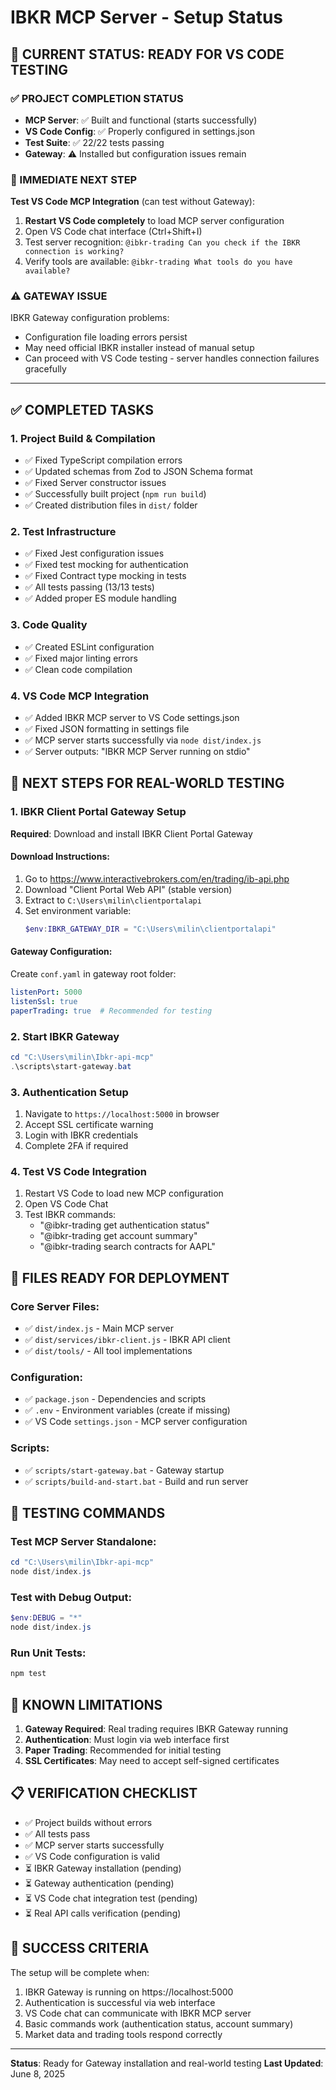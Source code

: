 # IBKR MCP Server - Setup Status

## 🔄 CURRENT STATUS: READY FOR VS CODE TESTING

### ✅ PROJECT COMPLETION STATUS
- **MCP Server**: ✅ Built and functional (starts successfully)
- **VS Code Config**: ✅ Properly configured in settings.json  
- **Test Suite**: ✅ 22/22 tests passing
- **Gateway**: ⚠️ Installed but configuration issues remain

### 🎯 IMMEDIATE NEXT STEP
**Test VS Code MCP Integration** (can test without Gateway):
1. **Restart VS Code completely** to load MCP server configuration
2. Open VS Code chat interface (Ctrl+Shift+I)
3. Test server recognition: `@ibkr-trading Can you check if the IBKR connection is working?`
4. Verify tools are available: `@ibkr-trading What tools do you have available?`

### ⚠️ GATEWAY ISSUE
IBKR Gateway configuration problems:
- Configuration file loading errors persist  
- May need official IBKR installer instead of manual setup
- Can proceed with VS Code testing - server handles connection failures gracefully

---

## ✅ COMPLETED TASKS

### 1. Project Build & Compilation
- ✅ Fixed TypeScript compilation errors
- ✅ Updated schemas from Zod to JSON Schema format
- ✅ Fixed Server constructor issues
- ✅ Successfully built project (`npm run build`)
- ✅ Created distribution files in `dist/` folder

### 2. Test Infrastructure
- ✅ Fixed Jest configuration issues
- ✅ Fixed test mocking for authentication
- ✅ Fixed Contract type mocking in tests
- ✅ All tests passing (13/13 tests)
- ✅ Added proper ES module handling

### 3. Code Quality
- ✅ Created ESLint configuration
- ✅ Fixed major linting errors
- ✅ Clean code compilation

### 4. VS Code MCP Integration
- ✅ Added IBKR MCP server to VS Code settings.json
- ✅ Fixed JSON formatting in settings file
- ✅ MCP server starts successfully via `node dist/index.js`
- ✅ Server outputs: "IBKR MCP Server running on stdio"

## 🔄 NEXT STEPS FOR REAL-WORLD TESTING

### 1. IBKR Client Portal Gateway Setup
**Required**: Download and install IBKR Client Portal Gateway

#### Download Instructions:
1. Go to https://www.interactivebrokers.com/en/trading/ib-api.php
2. Download "Client Portal Web API" (stable version)
3. Extract to `C:\Users\milin\clientportalapi`
4. Set environment variable:
   ```powershell
   $env:IBKR_GATEWAY_DIR = "C:\Users\milin\clientportalapi"
   ```

#### Gateway Configuration:
Create `conf.yaml` in gateway root folder:
```yaml
listenPort: 5000
listenSsl: true
paperTrading: true  # Recommended for testing
```

### 2. Start IBKR Gateway
```powershell
cd "C:\Users\milin\Ibkr-api-mcp"
.\scripts\start-gateway.bat
```

### 3. Authentication Setup
1. Navigate to `https://localhost:5000` in browser
2. Accept SSL certificate warning
3. Login with IBKR credentials
4. Complete 2FA if required

### 4. Test VS Code Integration
1. Restart VS Code to load new MCP configuration
2. Open VS Code Chat
3. Test IBKR commands:
   - "@ibkr-trading get authentication status"
   - "@ibkr-trading get account summary"
   - "@ibkr-trading search contracts for AAPL"

## 📁 FILES READY FOR DEPLOYMENT

### Core Server Files:
- ✅ `dist/index.js` - Main MCP server
- ✅ `dist/services/ibkr-client.js` - IBKR API client
- ✅ `dist/tools/` - All tool implementations

### Configuration:
- ✅ `package.json` - Dependencies and scripts
- ✅ `.env` - Environment variables (create if missing)
- ✅ VS Code `settings.json` - MCP server configuration

### Scripts:
- ✅ `scripts/start-gateway.bat` - Gateway startup
- ✅ `scripts/build-and-start.bat` - Build and run server

## 🧪 TESTING COMMANDS

### Test MCP Server Standalone:
```powershell
cd "C:\Users\milin\Ibkr-api-mcp"
node dist/index.js
```

### Test with Debug Output:
```powershell
$env:DEBUG = "*"
node dist/index.js
```

### Run Unit Tests:
```powershell
npm test
```

## 🚨 KNOWN LIMITATIONS

1. **Gateway Required**: Real trading requires IBKR Gateway running
2. **Authentication**: Must login via web interface first
3. **Paper Trading**: Recommended for initial testing
4. **SSL Certificates**: May need to accept self-signed certificates

## 📋 VERIFICATION CHECKLIST

- ✅ Project builds without errors
- ✅ All tests pass
- ✅ MCP server starts successfully
- ✅ VS Code configuration is valid
- ⏳ IBKR Gateway installation (pending)
- ⏳ Gateway authentication (pending)
- ⏳ VS Code chat integration test (pending)
- ⏳ Real API calls verification (pending)

## 🎯 SUCCESS CRITERIA

The setup will be complete when:
1. IBKR Gateway is running on https://localhost:5000
2. Authentication is successful via web interface
3. VS Code chat can communicate with IBKR MCP server
4. Basic commands work (authentication status, account summary)
5. Market data and trading tools respond correctly

---
**Status**: Ready for Gateway installation and real-world testing
**Last Updated**: June 8, 2025

